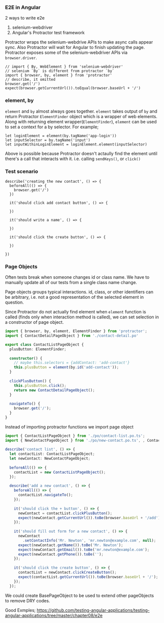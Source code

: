 ### E2E in Angular
2 ways to write e2e
1) selenium-webdriver
2) Angular's Protractor test framework

Protractor wraps the selenium-webdrive APIs to make async calls appear sync.
Also Protractor will wait for Angular to finish updating the page.
Protractor exposes some of the selenium-webdriver APIs via `browser.driver`.


```
// import { By, WebElement } from 'selenium-webdriver'
// selenium `By` is different from protractor `by`
import { browser, by, element } from 'protractor'
// describe, it omitted
browser.get('/')
expect(browser.getCurrentUrl()).toEqual(browser.baseUrl + '/')
```

### element, by
`element` and `by` almost always goes together.
`element` takes output of `by` and return Protractor `ElementFinder` object which is a wrapper of web elements.
Along with returning element wrapper(`ElementFinder`), `element` can be used to set a context for a by selector.
For example;
```
let loginElement = element(by.tagName('app-login'))
let inputSelector = by.tagName('input')
let inputWithinLoginElement = loginElement.element(inputSelector)
```
Above is possible because Protractor doesn't actaully find the element until there's a call that interacts with it.
i.e. calling `sendKeys()`, or `click()`

### Test scenario

```
describe('creating the new contact', () => {
  beforeAll(() => {
    browser.get('/')
  })
  
  it('should click add contact button', () => {
  
  })
  
  it('should write a name', () => {
  
  })
  
  it('should click the create button', () => {
  
  })
  
})

```

### Page Objects
Often tests break when someone changes id or class name.
We have to manually update all of our tests from a single class name change.

Page objects groups typical interactions.
id, class, or other identifiers can be arbitrary, i.e. not a good representation of the selected element in question.

Since Protractor do not actually find element when `element` function is called (finds only when interaction method is called), we can set selection in a constructor of page object.

```ts
import { browser, by, element, ElementFinder } from 'protractor';
import { ContactDetailPageObject } from './contact-detail.po'

export class ContactListPageObject {
  plusButton: ElementFinder;
 
  constructor() {
    // maybe this.selectors = {addContact: 'add-contact'}
    this.plusButton = element(by.id('add-contact'));
  }
 
  clickPlusButton() {
    this.plusButton.click();
    return new ContactDetailPageObject();
  }
 
  navigateTo() {
    browser.get('/');
  }
}
```

Instead of importing protractor functions we import page object
```ts
import { ContactListPageObject } from './po/contact-list.po.ts';
import { NewContactPageObject } from './po/new-contact.po.ts', , Contact }
 
describe('contact list', () => {
  let contactList: ContactListPageObject;
  let newContact: NewContactPageObject;
 
  beforeAll(() => {
    contactList = new ContactListPageObject();
  });
 
  describe('add a new contact', () => {
    beforeAll(() => {
      contactList.navigateTo();
    });
   
    it('should click the + button', () => {
      newContact = contactList.clickPlusButton();
      expect(newContact.getCurrentUrl()).toBe(browser.baseUrl + '/add');
    });
 
    it('should fill out form for a new contact', () => {
      newContact
        .setContactInfo('Mr. Newton', 'mr.newton@example.com', null);
      expect(newContact.getName()).toBe('Mr. Newton');
      expect(newContact.getEmail()).toBe('mr.newton@example.com');
      expect(newContact.getPhone()).toBe('');
    });
 
    it('should click the create button', () => {
      contactList = newContact.clickCreateButton();
      expect(contactList.getCurrentUrl()).toBe(browser.baseUrl + '/');
    });
  });
```

We could create BasePageObject to be used to extend other pageObjects to remove DRY codes.

Good Exmples;
https://github.com/testing-angular-applications/testing-angular-applications/tree/master/chapter08/e2e






























